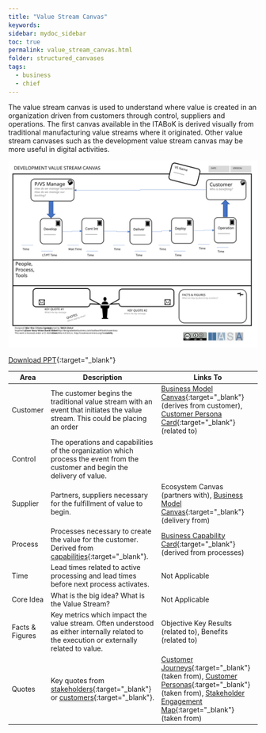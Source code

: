 ```yaml
---
title: "Value Stream Canvas"
keywords: 
sidebar: mydoc_sidebar
toc: true
permalink: value_stream_canvas.html
folder: structured_canvases
tags: 
  - business
  - chief
---
```


The value stream canvas is used to understand where value is created in an organization driven from customers through control, suppliers and operations. The first canvas available in the ITABoK is derived visually from traditional manufacturing value streams where it originated. Other value stream canvases such as the development value stream canvas may be more useful in digital activities.

![image001](media/value_stream_canvas001.svg)

[Download PPT](media/ppt/transition_roadmap_canvas.ppt){:target="_blank"}

| Area | Description | Links To |
| --- | --- | --- |
| Customer | The customer begins the traditional value stream with an event that initiates the value stream. This could be placing an order | [Business Model Canvas](business_model_canvas.md){:target="_blank"} (derives from customer), [Customer Persona Card](persona_card.md){:target="_blank"} (related to) |
| Control | The operations and capabilities of the organization which process the event from the customer and begin the delivery of value. |   |
| Supplier | Partners, suppliers necessary for the fulfillment of value to begin. | Ecosystem Canvas (partners with), [Business Model Canvas](business_model_canvas.md){:target="_blank"} (delivery from) |
| Process | Processes necessary to create the value for the customer. Derived from [capabilities](../engagement_model/business_capabilities.md){:target="_blank"}. | [Business Capability Card](capability_card.md){:target="_blank"} (derived from processes) |
| Time | Lead times related to active processing and lead times before next process activates. | Not Applicable |
| Core Idea | What is the big idea? What is the Value Stream? | Not Applicable |
| Facts & Figures | Key metrics which impact the value stream. Often understood as either internally related to the execution or externally related to value. | Objective Key Results (related to), Benefits (related to) |
| Quotes | Key quotes from [stakeholders](../engagement_model/stakeholders.md){:target="_blank"} or [customers](https://btabok.iasaglobal.org/customer-personas/){:target="_blank"}. | [Customer Journeys](customer_journey_map.md){:target="_blank"} (taken from), [Customer Personas](persona_card.md){:target="_blank"} (taken from), [Stakeholder Engagement Map](stakeholder_engagement_map_card.md){:target="_blank"} (taken from) |